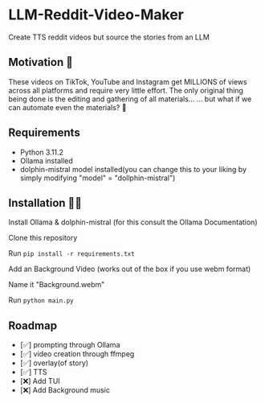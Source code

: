 # LLM-Reddit-Video-Maker
 Create TTS reddit videos but source the stories from an LLM

## Motivation 🤔

These videos on TikTok, YouTube and Instagram get MILLIONS of views across all platforms and require very little effort. The only original thing being done is the editing and gathering of all materials...
... but what if we can automate even the materials? 🤔

## Requirements
- Python 3.11.2
- Ollama installed
- dolphin-mistral model installed(you can change this to your liking by simply modifying "model" = "dollphin-mistral")

## Installation 👩‍💻

Install Ollama & dolphin-mistral
(for this consult the Ollama Documentation)

Clone this repository

Run `pip install -r requirements.txt`

Add an Background Video (works out of the box if you use webm format)

Name it "Background.webm"

Run `python main.py`

## Roadmap
- [✅] prompting through Ollama
- [✅] video creation through ffmpeg
- [✅] overlay(of story)
- [✅] TTS
- [❌] Add TUI
- [❌] Add Background music
